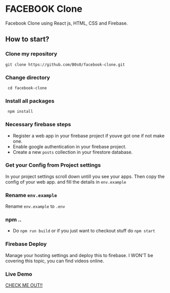 # FACEBOOK Clone 
Facebook Clone using React js, HTML, CSS and Firebase.

## How to start?

### Clone my repository
`git clone https://github.com/B0s0/facebook-clone.git`

### Change directory
` cd facebook-clone`

### Install all packages
` npm install`

### Necessary firebase steps 

- Register a web app in your firebase project if youve got one if not make one.
- Enable google authentication in your firebase project.
- Create a new `posts` collection in your firestore database. 

### Get your Config from Project settings 
In your project settings scroll down untill you see your apps.
Then copy the config of your web app. and fill the details in `env.example`

### Rename `env.example`
Rename 	`env.example` to `.env`

### npm ..
- Do `npm run build` or if you just want to checkout stuff do `npm start` 

### Firebase Deploy
Manage your hosting settings and deploy this to firebase. I WON'T be covering this topic, you can find videos online.

### Live Demo
<a href="https://fb-clone-6ddeb.firebaseapp.com/"> CHECK ME OUT!!</a>
